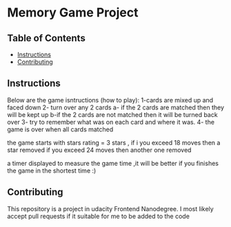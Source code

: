 # Memory Game Project

## Table of Contents

* [Instructions](#instructions)
* [Contributing](#contributing)

## Instructions

Below are the game isntructions (how to play):
1-cards are mixed up and faced down 
2- turn over any 2 cards 
    a- if the 2 cards are matched then they will be kept up
    b-if the 2 cards are not matched then it will be turned back over 
3- try to remember what was on each card and where it was.
4- the game is over when all cards matched 

the game starts with stars rating = 3 stars , if i you exceed 18 moves then a star removed 
if you exceed 24 moves then another one removed 

a timer displayed to measure the game time ,it will be better if you finishes the game in the shortest time :) 

## Contributing

This repository is a project in udacity Frontend Nanodegree.
I most likely accept pull requests if it suitable for me to be added to the code


